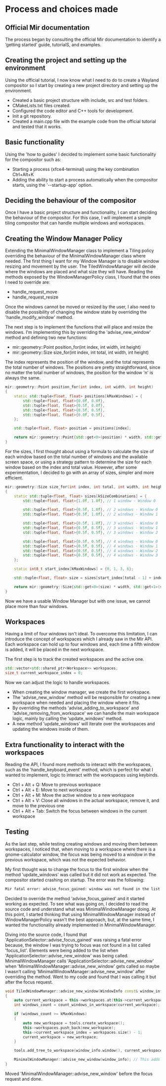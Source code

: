 # Process and choices made

## Official Mir documentation

The process began by consulting the official Mir documentation to identify a ‘getting started’ guide, tutorialS, and examples.

## Creating the project and setting up the environment

Using the official tutorial, I now know what I need to do to create a Wayland compositor so I start by creating
a new project directory and setting up the environment.

- Created a basic project structure with include, src and test folders.
- CMakeLists.txt files created.
- Configured the code editor and C++ tools for development.
- Init a git repository.
- Created a main.cpp file with the example code from the official tutorial and tested that it works.

## Basic functionality

Using the 'how to guides' I decided to implement some basic functionality for the compositor such as:

- Starting a process (xfce4-terminal) using the key combination Ctrl+Alt+K
- Adding the ability to start a process automatically when the compositor starts, using the '--startup-app' option.

## Deciding the behaviour of the compositor

Once I have a basic project structure and functionality, I can start deciding the behaviour of the compositor.
For this case, I will implement a simple tiling compositor that can handle multiple windows and workspaces.

## Creating the Window Manager Policy

Extending the MinimalWindowManager class to implement a Tiling policy overriding the behaviour of the
MinimalWindowManager class where needed. The first thing I want for my Window Manager is to disable window resizing
and movement by the user. The TiledWindowManager will decide where the windows are placed and what size they will have.
Reading the methods exposed by the WindowManagerPolicy class, I found that the ones I need to override are:

- handle_request_move
- handle_request_resize

Once the windows cannot be moved or resized by the user, I also need to disable the possibility of changing the window state
by overriding the 'handle_modify_window' method.

The next step is to implement the functions that will place and resize the windows. I'm implementing this by
overriding the 'advise_new_window' method and defining two new functions:

- mir::geometry::Point position_for(int index, int width, int height)
- mir::geometry::Size size_for(int index, int total, int width, int height)

The index represents the position of the window, and the total represents the total number of windows. The positions are
pretty straightforward, since no matter the total number of windows, the position for the window 'n' is always the same.

```cpp
mir::geometry::Point position_for(int index, int width, int height)
{
    static std::tuple<float, float> positions[kMaxWindows] = {
        std::tuple<float, float>{0.0f, 0.0f},
        std::tuple<float, float>{0.5f, 0.0f},
        std::tuple<float, float>{0.5f, 0.5f},
        std::tuple<float, float>{0.0f, 0.5f},
    };

    std::tuple<float, float> position = positions[index];

    return mir::geometry::Point{std::get<0>(position) * width, std::get<1>(position) * height};
}
```

For the sizes, I first thought about using a formula to calculate the size of each window based on the total number of windows
and the available screen space, or using a strategy pattern to determine the size for each window based on the index and
total value. However, after some experimentation, I decided to go with an array of sizes, simpler and more efficient.

```cpp
mir::geometry::Size size_for(int index, int total, int width, int height)
{
    static std::tuple<float, float> sizes[kSizeCombinations] = {
        std::tuple<float, float>{1.0f, 1.0f}, // 1 window - Window 0

        std::tuple<float, float>{0.5f, 1.0f}, // 2 windows - Window 0
        std::tuple<float, float>{0.5f, 1.0f}, // 2 windows - Window 1

        std::tuple<float, float>{0.5f, 1.0f}, // 3 windows - Window 0
        std::tuple<float, float>{0.5f, 0.5f}, // 3 windows - Window 1
        std::tuple<float, float>{0.5f, 0.5f}, // 3 windows - Window 2

        std::tuple<float, float>{0.5f, 0.5f}, // 4 windows - Window 0
        std::tuple<float, float>{0.5f, 0.5f}, // 4 windows - Window 1
        std::tuple<float, float>{0.5f, 0.5f}, // 4 windows - Window 2
        std::tuple<float, float>{0.5f, 0.5f}, // 4 windows - Window 3
    };

    static int8_t start_index[kMaxWindows] = {0, 1, 3, 6};

    std::tuple<float, float> size = sizes[start_index[total - 1] + index];

    return mir::geometry::Size{std::get<0>(size) * width, std::get<1>(size) * height};
}
```

Now we have a usable Window Manager but with one issue, we cannot place more than four windows.

## Workspaces

Having a limit of four windows isn't ideal. To overcome this limitation, I can introduce the concept of workspaces which
I already saw in the Mir API. Each workspace can hold up to four windows and, each time a fifth window is added, it will be placed
in the next workspace.

The first step is to track the created workspaces and the active one.

```cpp
std::vector<std::shared_ptr<Workspace>> workspaces;
size_t current_workspace_index = 0;
```

Now we can adjust the logic to handle workspaces.

- When creating the window manager, we create the first workspace.
- The 'advise_new_window' method will be responsible for creating a new workspace when needed and placing the window where it fits.
- By overriding the methods 'advise_adding_to_workspace' and 'advise_removing_from_workspace' we can handle the main workspace logic,
  mainly by calling the 'update_windows' method.
- A new method 'update_windows' will iterate over the workspaces and updating the windows inside of them.

## Extra functionality to interact with the workspaces

Reading the API, I found more methods to interact with the workspaces, such as the 'handle_keyboard_event' method, which is perfect for
what I wanted to implement, logic to interact with the workspaces using keybinds.

- Ctrl + Alt + Q: Move to previous workspace
- Ctrl + Alt + E: Move to next workspace
- Ctrl + Alt + M: Move the active window to a new workspace
- Ctrl + Alt + V: Close all windows in the actual workspace, remove it, and move to the previous one
- Ctrl + Alt + Tab: Switch the focus between windows in the current workspace

## Testing

As the last step, while testing creating windows and moving them between workspaces, I noticed that, when moving to a 
workspace where there is a gnome-calculator window, the focus was being moved to a window in the previous workspace, which was not the expected behavior. 

My first thought was to change the focus to the first window when the method 'update_windows' was called but it did not work as 
expected. The compositor started crashing on startup. The error was the following:

```bash
Mir fatal error: advise_focus_gained: window was not found in the list!!!
```

Decided to override the method 'advise_focus_gained' and it started working as expected. To see what was going on, I decided to read the 
source code and understand what was MinimalWindowManager doing. At this point, I started thinking that using MinimalWindowManager instead 
of WindowManagerPolicy wasn't the best approach, but, at the same time, I wanted the functionality already implemented in MinimalWindowManager.

Diving into the source code, I found that 'ApplicationSelector::advise_focus_gained' was raising a fatal error because, the window I was 
trying to focus was not found in a list called 'focus_list'. Elements were being added to the list when
'ApplicationSelector::advise_new_window' was being called. MinimalWindowManager calls 'ApplicationSelector::advise_new_window' when 
'MinimalWindowManager::advise_new_window' gets called so maybe I wasn't calling 'MinimalWindowManager::advise_new_window' after
overriding the method. Went to my code and found that I was calling it but after the focus request.

```cpp
void TiledWindowManager::advise_new_window(WindowInfo const& window_info)
{
    auto current_workspace = this->workspaces.at(this->current_workspace_index);
    int windows_count = count_windows_in_workspace(current_workspace);

    if (windows_count >= kMaxWindows)
    {
        auto new_workspace = tools.create_workspace();
        this->workspaces.push_back(new_workspace);
        this->current_workspace_index = workspaces.size() - 1;
        current_workspace = new_workspace;
    }

    tools.add_tree_to_workspace(window_info.window(), current_workspace); // This triggers update_windows trying to give focus to the first window in the workspace

    MinimalWindowManager::advise_new_window(window_info); // This adds the window to the focus list
}
```

Moved 'MinimalWindowManager::advise_new_window' before the focus request and done.
